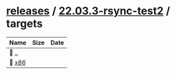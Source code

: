 ---
---

# [releases](/releases/) / [22.03.3-rsync-test2](/releases/22.03.3-rsync-test2/) / targets


| Name | Size | Date |
|:---|---:|---|
| 📁 [..](../) | | |
| 📁 [x86](x86) | | |

